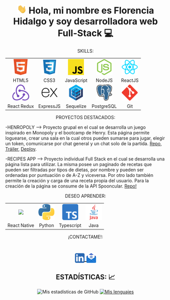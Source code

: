 <h1 align="center">
  <img src="./icons/Hi.gif" 
       width="30px"> Hola, mi nombre es Florencia Hidalgo y soy desarrolladora web Full-Stack 💻
</h1>

<p align="center">SKILLS:</p>

<div align="center">
    <table>
    <tr>
    <td align="center"><img height="50px" src="./icons/w3_html5-icon.svg"></td>
    <td align="center"><img height="50px" src="./icons/css3.svg"></td>
    <td align="center"><img height="50px" src="./icons/JavaScript_logo_2.svg.png"></td>
    <td align="center"><img height="50px" src="./icons/nodejs-icon.svg"></td>
    <td align="center"><img height="50px" src="./icons/reactjs-icon.svg"></td>
    </tr>
    <tr>
        <td align="center">HTML5</td>
        <td align="center">CSS3</td>
        <td align="center">JavaScript</td>
        <td align="center">NodeJS</td>
        <td align="center">ReactJS</td>
    </tr>
    <tr>
    <td align="center"><img height="50px" src="./icons/redux.svg"></td>
    <td align="center"><img height="50px" src="./icons/expressjs-icon.svg"></td>
    <td align="center"><img height="50px" src="./icons/sequelizejs-icon.svg"></td>
    <td align="center"><img height="50px" src="./icons/postgresql-icon.svg"></td>
    <td align="center"><img height="50px" src="./icons/git-scm-icon.svg"></td>
    </tr>
    <tr>
        <td align="center">React Redux</td>
        <td align="center">ExpressJS</td>
        <td align="center">Sequelize</td>
        <td align="center">PostgreSQL</td>
        <td align="center">Git</td>
    </tr>
    </table>
</div>

<p align="center">PROYECTOS DESTACADOS: </p>

-HENROPOLY  --> Proyecto grupal en el cual se desarrolla un juego inspirado en Monopoly y el bootcamp de Henry. Esta página permite loguearse, crear una sala en la cual otros pueden sumarse para jugar, elegir un token, comunicarse por chat general y un chat solo de la partida. [Repo](https://github.com/matiasgarrid0/Henropoly), [Tráiler](https://www.youtube.com/watch?v=5Sy9q5CwvDQ), [Deploy](https://henropoly.vercel.app/).
<br>

-RECIPES APP  --> Proyecto individual Full Stack en el cual se desarrolla una página lista para utilizar. La misma posee un paginado de recetas que pueden ser filtradas por tipos de dietas, por nombre y pueden ser ordenadas por puntuación o de A-Z y viceversa. Por otro lado también permite la creación y carga de una receta propia del usuario. 
Para la creación de la página se consume de la API Spooncular. [Repo!](https://github.com/FlorenciaHQ/PI-Food-FT15a)
<br>

<p align="center">DESEO APRENDER:</p>

<div align="center">
    <table>
    <tr>
    <td align="center"><img height="50px" src="https://raw.githubusercontent.com/kristerkari/react-native-svg-transformer/master/images/react-native-logo.png"></td>
    <td align="center"><img height="50px" src="./icons/python.svg.png"></td>
    <td align="center"><img height="50px" src="./icons/Typescript.svg.png"></td>
    <td align="center"><img height="50px" src="./icons/java.png"></td>
    </tr>
    <tr>
        <td align="center">React Native</td>
        <td align="center">Python</td>
        <td align="center">Typescript</td>
        <td align="center">Java</td>
    </tr>
    </table>
</div>


<p align="center">¡CONTACTAME!:<p>
  
<h1 align="center">
  
<a target="_blank" href="https://www.linkedin.com/in/florencia-hidalgo-quiroz/">
  <img align="center" 
       alt="Linkdein" 
       width="30px" 
       src="./icons/linledin.webp" />
  </a>

  
<a target="_blank" href="mailto:joseleonardoagreda@gmail.com">
  <img align="center" 
       alt="gmail" 
       width="30px" 
       src="./icons/email.webp" />
  </a>
</h1>

<div align="center">
<H2 align="center"><strong>ESTADÍSTICAS: 📈
  </strong>
</H2>

![Mis estadísticas de GitHub](https://github-readme-stats.vercel.app/api?username=FlorenciaHQ&show_icons=true&theme=tokyonight)
[![Mis lenguajes](https://github-readme-stats.vercel.app/api/top-langs/?username=FlorenciaHQ&theme=tokyonight)](https://github.com/anuraghazra/github-readme-stats)
</div>


